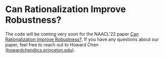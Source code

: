 # Can Rationalization Improve Robustness?

The code will be coming very soon for the NAACL'22 paper [Can Rationalization Improve Robustness?](). If you have any questions about our paper, feel free to reach out to Howard Chen ([howardchen@cs.princeton.edu]()).
